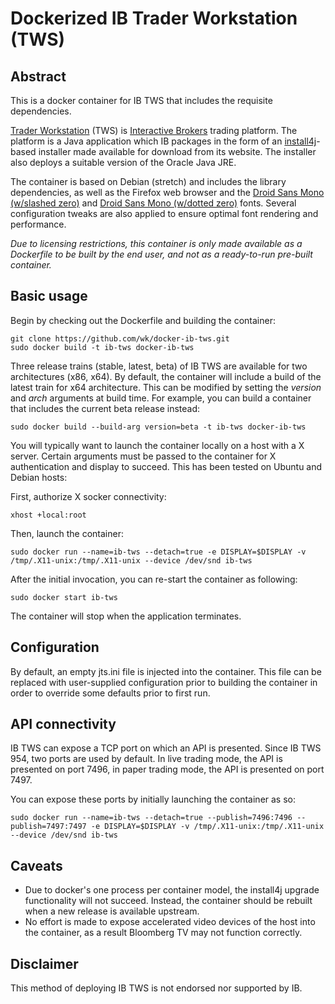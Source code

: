 # Dockerized IB Trader Workstation (TWS)

## Abstract

This is a docker container for IB TWS that includes the requisite dependencies.

[Trader Workstation](https://www.interactivebrokers.com/en/index.php?f=14099&ns=T#tws-software) (TWS) is [Interactive Brokers](https://www.interactivebrokers.com/) trading platform. The platform is a Java application which IB packages in the form of an [install4j](https://www.ej-technologies.com/products/install4j/overview.html)-based installer made available for download from its website. The installer also deploys a suitable version of the Oracle Java JRE.

The container is based on Debian (stretch) and includes the library dependencies, as well as the Firefox web browser and the [Droid Sans Mono (w/slashed zero)](http://www.cosmix.org/software/#Drois%20Sans%20Mono%20%28Slashed%20Zero%29) and [Droid Sans Mono (w/dotted zero)](http://www.cosmix.org/software/) fonts. Several configuration tweaks are also applied to ensure optimal font rendering and performance.

*Due to licensing restrictions, this container is only made available as a Dockerfile to be built by the end user, and not as a ready-to-run pre-built container.*

## Basic usage

Begin by checking out the Dockerfile and building the container:

```shell
git clone https://github.com/wk/docker-ib-tws.git
sudo docker build -t ib-tws docker-ib-tws
```

Three release trains (stable, latest, beta) of IB TWS are available for two architectures (x86, x64). By default, the container will include a build of the latest train for x64 architecture. This can be modified by setting the _version_ and _arch_ arguments at build time. For example, you can build a container that includes the current beta release instead:

```shell
sudo docker build --build-arg version=beta -t ib-tws docker-ib-tws
```

You will typically want to launch the container locally on a host with a X server. Certain arguments must be passed to the container for X authentication and display to succeed. This has been tested on Ubuntu and Debian hosts:

First, authorize X socker connectivity:

```shell
xhost +local:root
```

Then, launch the container:

```shell
sudo docker run --name=ib-tws --detach=true -e DISPLAY=$DISPLAY -v /tmp/.X11-unix:/tmp/.X11-unix --device /dev/snd ib-tws
```

After the initial invocation, you can re-start the container as following:

```shell
sudo docker start ib-tws
```

The container will stop when the application terminates.

## Configuration

By default, an empty jts.ini file is injected into the container. This file can be replaced with user-supplied configuration prior to building the container in order to override some defaults prior to first run.

## API connectivity

IB TWS can expose a TCP port on which an API is presented. Since IB TWS 954, two ports are used by default. In live trading mode, the API is presented on port 7496, in paper trading mode, the API is presented on port 7497.

You can expose these ports by initially launching the container as so:

```shell
sudo docker run --name=ib-tws --detach=true --publish=7496:7496 --publish=7497:7497 -e DISPLAY=$DISPLAY -v /tmp/.X11-unix:/tmp/.X11-unix --device /dev/snd ib-tws
```

## Caveats

* Due to docker's one process per container model, the install4j upgrade functionality will not succeed. Instead, the container should be rebuilt when a new release is available upstream.
* No effort is made to expose accelerated video devices of the host into the container, as a result Bloomberg TV may not function correctly.

## Disclaimer

This method of deploying IB TWS is not endorsed nor supported by IB.
